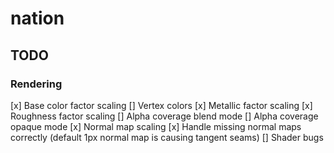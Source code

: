 # nation

## TODO

### Rendering
[x] Base color factor scaling
[] Vertex colors
[x] Metallic factor scaling
[x] Roughness factor scaling
[] Alpha coverage blend mode
[] Alpha coverage opaque mode
[x] Normal map scaling
[x] Handle missing normal maps correctly (default 1px normal map is causing tangent seams)
[] Shader bugs
